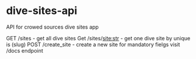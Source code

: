 # dive-sites-api
API for crowed sources dive sites app

GET /sites - get all dive sites
Get /sites/<site:str> - get one dive site by unique is (slug)
POST /create_site - create a new site for mandatory fielgs visit /docs endpoint
